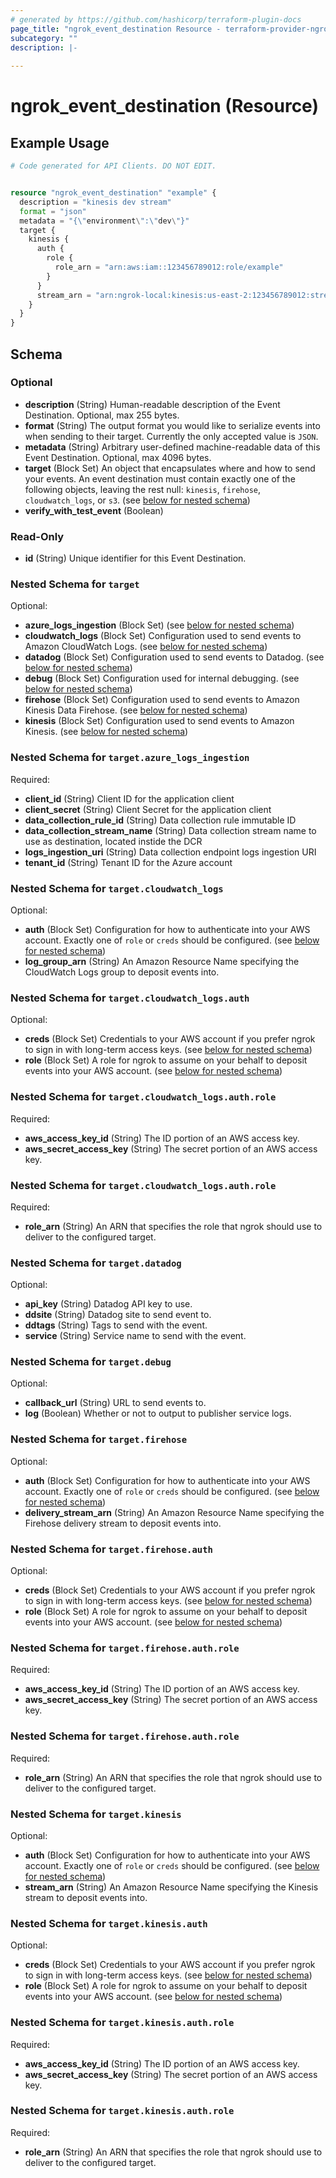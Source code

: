 ```yaml
---
# generated by https://github.com/hashicorp/terraform-plugin-docs
page_title: "ngrok_event_destination Resource - terraform-provider-ngrok"
subcategory: ""
description: |-
  
---
```


# ngrok_event_destination (Resource)



## Example Usage

```terraform
# Code generated for API Clients. DO NOT EDIT.


resource "ngrok_event_destination" "example" {
  description = "kinesis dev stream"
  format = "json"
  metadata = "{\"environment\":\"dev\"}"
  target {
    kinesis {
      auth {
        role {
          role_arn = "arn:aws:iam::123456789012:role/example"
        }
      }
      stream_arn = "arn:ngrok-local:kinesis:us-east-2:123456789012:stream/mystream2"
    }
  }
}
```

<!-- schema generated by tfplugindocs -->
## Schema

### Optional

- **description** (String) Human-readable description of the Event Destination. Optional, max 255 bytes.
- **format** (String) The output format you would like to serialize events into when sending to their target. Currently the only accepted value is `JSON`.
- **metadata** (String) Arbitrary user-defined machine-readable data of this Event Destination. Optional, max 4096 bytes.
- **target** (Block Set) An object that encapsulates where and how to send your events. An event destination must contain exactly one of the following objects, leaving the rest null: `kinesis`, `firehose`, `cloudwatch_logs`, or `s3`. (see [below for nested schema](#nestedblock--target))
- **verify_with_test_event** (Boolean)

### Read-Only

- **id** (String) Unique identifier for this Event Destination.

<a id="nestedblock--target"></a>
### Nested Schema for `target`

Optional:

- **azure_logs_ingestion** (Block Set) (see [below for nested schema](#nestedblock--target--azure_logs_ingestion))
- **cloudwatch_logs** (Block Set) Configuration used to send events to Amazon CloudWatch Logs. (see [below for nested schema](#nestedblock--target--cloudwatch_logs))
- **datadog** (Block Set) Configuration used to send events to Datadog. (see [below for nested schema](#nestedblock--target--datadog))
- **debug** (Block Set) Configuration used for internal debugging. (see [below for nested schema](#nestedblock--target--debug))
- **firehose** (Block Set) Configuration used to send events to Amazon Kinesis Data Firehose. (see [below for nested schema](#nestedblock--target--firehose))
- **kinesis** (Block Set) Configuration used to send events to Amazon Kinesis. (see [below for nested schema](#nestedblock--target--kinesis))

<a id="nestedblock--target--azure_logs_ingestion"></a>
### Nested Schema for `target.azure_logs_ingestion`

Required:

- **client_id** (String) Client ID for the application client
- **client_secret** (String) Client Secret for the application client
- **data_collection_rule_id** (String) Data collection rule immutable ID
- **data_collection_stream_name** (String) Data collection stream name to use as destination, located instide the DCR
- **logs_ingestion_uri** (String) Data collection endpoint logs ingestion URI
- **tenant_id** (String) Tenant ID for the Azure account


<a id="nestedblock--target--cloudwatch_logs"></a>
### Nested Schema for `target.cloudwatch_logs`

Optional:

- **auth** (Block Set) Configuration for how to authenticate into your AWS account. Exactly one of `role` or `creds` should be configured. (see [below for nested schema](#nestedblock--target--cloudwatch_logs--auth))
- **log_group_arn** (String) An Amazon Resource Name specifying the CloudWatch Logs group to deposit events into.

<a id="nestedblock--target--cloudwatch_logs--auth"></a>
### Nested Schema for `target.cloudwatch_logs.auth`

Optional:

- **creds** (Block Set) Credentials to your AWS account if you prefer ngrok to sign in with long-term access keys. (see [below for nested schema](#nestedblock--target--cloudwatch_logs--auth--creds))
- **role** (Block Set) A role for ngrok to assume on your behalf to deposit events into your AWS account. (see [below for nested schema](#nestedblock--target--cloudwatch_logs--auth--role))

<a id="nestedblock--target--cloudwatch_logs--auth--creds"></a>
### Nested Schema for `target.cloudwatch_logs.auth.role`

Required:

- **aws_access_key_id** (String) The ID portion of an AWS access key.
- **aws_secret_access_key** (String) The secret portion of an AWS access key.


<a id="nestedblock--target--cloudwatch_logs--auth--role"></a>
### Nested Schema for `target.cloudwatch_logs.auth.role`

Required:

- **role_arn** (String) An ARN that specifies the role that ngrok should use to deliver to the configured target.




<a id="nestedblock--target--datadog"></a>
### Nested Schema for `target.datadog`

Optional:

- **api_key** (String) Datadog API key to use.
- **ddsite** (String) Datadog site to send event to.
- **ddtags** (String) Tags to send with the event.
- **service** (String) Service name to send with the event.


<a id="nestedblock--target--debug"></a>
### Nested Schema for `target.debug`

Optional:

- **callback_url** (String) URL to send events to.
- **log** (Boolean) Whether or not to output to publisher service logs.


<a id="nestedblock--target--firehose"></a>
### Nested Schema for `target.firehose`

Optional:

- **auth** (Block Set) Configuration for how to authenticate into your AWS account. Exactly one of `role` or `creds` should be configured. (see [below for nested schema](#nestedblock--target--firehose--auth))
- **delivery_stream_arn** (String) An Amazon Resource Name specifying the Firehose delivery stream to deposit events into.

<a id="nestedblock--target--firehose--auth"></a>
### Nested Schema for `target.firehose.auth`

Optional:

- **creds** (Block Set) Credentials to your AWS account if you prefer ngrok to sign in with long-term access keys. (see [below for nested schema](#nestedblock--target--firehose--auth--creds))
- **role** (Block Set) A role for ngrok to assume on your behalf to deposit events into your AWS account. (see [below for nested schema](#nestedblock--target--firehose--auth--role))

<a id="nestedblock--target--firehose--auth--creds"></a>
### Nested Schema for `target.firehose.auth.role`

Required:

- **aws_access_key_id** (String) The ID portion of an AWS access key.
- **aws_secret_access_key** (String) The secret portion of an AWS access key.


<a id="nestedblock--target--firehose--auth--role"></a>
### Nested Schema for `target.firehose.auth.role`

Required:

- **role_arn** (String) An ARN that specifies the role that ngrok should use to deliver to the configured target.




<a id="nestedblock--target--kinesis"></a>
### Nested Schema for `target.kinesis`

Optional:

- **auth** (Block Set) Configuration for how to authenticate into your AWS account. Exactly one of `role` or `creds` should be configured. (see [below for nested schema](#nestedblock--target--kinesis--auth))
- **stream_arn** (String) An Amazon Resource Name specifying the Kinesis stream to deposit events into.

<a id="nestedblock--target--kinesis--auth"></a>
### Nested Schema for `target.kinesis.auth`

Optional:

- **creds** (Block Set) Credentials to your AWS account if you prefer ngrok to sign in with long-term access keys. (see [below for nested schema](#nestedblock--target--kinesis--auth--creds))
- **role** (Block Set) A role for ngrok to assume on your behalf to deposit events into your AWS account. (see [below for nested schema](#nestedblock--target--kinesis--auth--role))

<a id="nestedblock--target--kinesis--auth--creds"></a>
### Nested Schema for `target.kinesis.auth.role`

Required:

- **aws_access_key_id** (String) The ID portion of an AWS access key.
- **aws_secret_access_key** (String) The secret portion of an AWS access key.


<a id="nestedblock--target--kinesis--auth--role"></a>
### Nested Schema for `target.kinesis.auth.role`

Required:

- **role_arn** (String) An ARN that specifies the role that ngrok should use to deliver to the configured target.


